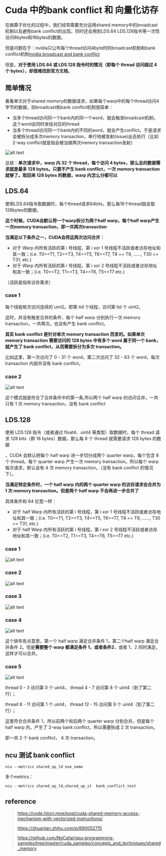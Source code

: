 # Cuda 中的bank conflict 和 向量化访存

在做算子优化的过程中，我们经常需要充分运用shared memory中的broadcast机制以及避免bank conflict的出现。同时还会用到LDS.64 LDS.128指令等一次性访问8bytes和16bytes的数据。

但是问题在于：nvidia只公布每个thread访问4byte时的broadcast机制和bank conflict机制[nvidia broadcast and bank conflict](https://link.zhihu.com/?target=https%3A//docs.nvidia.com/cuda/cuda-c-programming-guide/index.html%3Fhighlight%3Dclock%23shared-memory-5-x)

但是，**对于使用 LDS.64 或 LDS.128 指令时的情况（即每个 thread 访问超过 4 个 bytes），却很难找到官方文档**。

## 简单情况
看看单次对于shared memory的数据请求，如果每个warp中的每个thread访问4字节的数据，则broadcast和bank conflict机制很简单：
* 当多个thread访问同一个bank内的同一个word，就会触发broadcast机制，这个word会同时发给对应的thread
* 当多个thread访问同一个bank内的不同的word，就会产生conflict。于是请求会被拆分成多次memory transaction，串行地被发射(issue)出去执行（比如2-way conflict就是指会被当做两次memory transaction发射）

![alt text](./images/image.png)     

总结：**单次请求中，warp 内 32 个 thread，每个访问 4 bytes，那么总的数据需求就是最多 128 bytes。只要不产生 bank conflict，一次 memory transaction 就够了。取回来 128 bytes 的数据，warp 内怎么分都可以**

## LDS.64
使用LDS.64指令取数据时，每个thread请求64bits，那么每16个thread就会取128bytes的数据。

**这个时候，CUDA会默认将一个warp拆分为两个half warp，每个half warp产生一次memory transaction，即一共两次transaction**

**当满足以下条件之一，CUDA会将这两次访问合并：**
* 对于 Warp 内所有活跃的第 i 号线程，第 i xor 1 号线程不活跃或者访存地址和其一致；(i.e. T0==T1, T2==T3, T4==T5, T6==T7, T8 == T9, ......, T30 == T31, etc.)
* 对于 Warp 内所有活跃的第 i 号线程，第 i xor 2 号线程不活跃或者访存地址和其一致；(i.e. T0==T2, T1==T3, T4==T6, T5==T7 etc.)

（活跃是指有访存需求）


### case 1
每个线程依次访问连续的 uint2。即第 tid 个线程，访问第 tid 个 uint2。

这时，并没有触发合并的条件，每个 half warp 分别执行一次 memory transaction，一共两次。也没有产生 bank conflict。

**其实 bank conflict 是针对单次 memory transaction 而言的。如果单次 memory transaction 需要访问的 128 bytes 中有多个 word 属于同一个 bank，就产生了 bank conflict，从而需要拆分为多次 transaction。**

比如这里，第一次访问了 0 - 31 个 word，第二次访问了 32 - 63 个 word，每次 transaction 内部并没有 bank conflict。

### case 2
![alt text](./images/image-1.png)

这个模式就是符合了合并条件中的第一条,所以两个 half warp 的访问合并，一共只有 1 次 memory transaction，没有 bank conflict

## LDS.128
使用 LDS.128 指令（或者通过 float4、uint4 等类型）取数据时，每个 thread 请求 128 bits（即 16 bytes）数据，那么每 8 个 thread 就需要请求 128 bytes 的数据

，CUDA 会默认把每个 half warp 进一步切分成两个 quarter warp，每个包含 8 个 thread。每个 quarter warp 产生一次 memory transaction。所以每个 warp 每次请求，默认会有 4 次 memory transaction。（没有 bank conflict 的情况下）。

**当满足特定条件时，一个 half warp 内的两个 quarter warp 的访存请求会合并为 1 次 memory transaction。但是两个 half warp 不会再进一步合并了**

具体条件和 64 位宽一样：
* 对于 half Warp 内所有活跃的第 i 号线程，第 i xor 1 号线程不活跃或者访存地址和其一致；(i.e. T0==T1, T2==T3, T4==T5, T6==T7, T8 == T9, ......, T30 == T31, etc.)
* 对于 half Warp 内所有活跃的第 i 号线程，第 i xor 2 号线程不活跃或者访存地址和其一致；(i.e. T0==T2, T1==T3, T4==T6, T5==T7 etc.)

### case 1
![alt text](./images/image-2.png)
### case 2
![alt text](./images/image-3.png)

### case 3
![alt text](./images/image-4.png)

### case 4

![alt text](./images/image-5.png)

这个排布有点意思，第一个 half warp 满足合并条件 1，第二个half warp 满足合并条件 2。但是**需要整个 warp 都满足条件 1，或者条件2**，或者 1、2 同时满足，这样才可以合并。

### case 5
![alt text](./images/image-6.png)

thread 0 - 3 访问第 0 个 uint4， thread 4 - 7 访问第 8 个 uint4（到了第二行）；

thread 8 - 11 访问第 1 个 uint4， thread 12 - 15 访问第 9 个 uint4（到了第二行）；

这里符合合并条件 1，所以前两个和后两个 quarter warp 分别合并。但是每个 half warp 内，产生了 2-way bank conflict，所以需要拆成 2 次 transaction。

即一共 2 个 bank conflict， 4 次 transaction。


## ncu 测试 bank conflict
```
ncu --metrics shared_op_ld exe_name
```

多个metrics：
```
ncu --metrics shared_op_ld,shared_op_st  bank_conflict_test
```
## reference
> https://code.hitori.moe/post/cuda-shared-memory-access-mechanism-with-vectorized-instructions/

> https://zhuanlan.zhihu.com/p/690052715

> https://github.com/NgCafai/gpu-programming-samples/tree/master/cuda_samples/concepts_and_techniques/shared_memory
